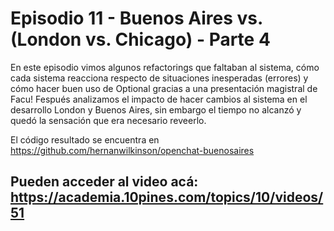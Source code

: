 # Episodio 11 - Buenos Aires vs. (London vs. Chicago) - Parte 4

En este episodio vimos algunos refactorings que faltaban al sistema, cómo cada sistema reacciona respecto de situaciones inesperadas (errores) y cómo hacer buen uso de Optional gracias a una presentación magistral de Facu!
Fespués analizamos el impacto de hacer cambios al sistema en el desarrollo London y Buenos Aires, sin embargo el tiempo no alcanzó y quedó la sensación que era necesario reveerlo.

El código resultado se encuentra en https://github.com/hernanwilkinson/openchat-buenosaires

Pueden acceder al video acá: https://academia.10pines.com/topics/10/videos/51
----
